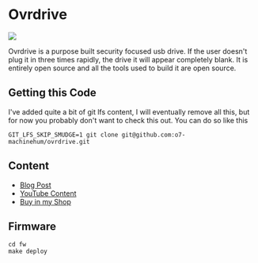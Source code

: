 # Ovrdrive
![](img/drive_built.png)

Ovrdrive is a purpose built security focused usb drive. If the user doesn't plug it in three times rapidly, the drive it will appear completely blank. It is entirely open source and all the tools used to build it are open source. 


## Getting this Code
I've added quite a bit of git lfs content, I will eventually remove all this, but for now you probably don't want to check this out. You can do so like this

    GIT_LFS_SKIP_SMUDGE=1 git clone git@github.com:o7-machinehum/ovrdrive.git

## Content
 - [Blog Post](https://interruptlabs.ca/2022/07/29/I-m-Building-a-Self-Destructing-USB-Drive/)
 - [YouTube Content](https://youtu.be/Wrcy6ySjSu8)
 - [Buy in my Shop](https://shop.rootkitlabs.com/products/ovrdrive-usb)


## Firmware
```
cd fw
make deploy
```
